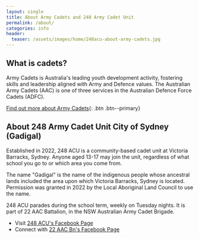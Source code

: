 ```yaml
---
layout: single
title: About Army Cadets and 248 Army Cadet Unit
permalink: /about/
categories: info
header:
  teaser: /assets/images/home/248acu-about-army-cadets.jpg
---
```


## What is cadets?

Army Cadets is Australia's leading youth development activity, fostering skills and leadership aligned with Army and Defence values. The Australian Army Cadets (AAC) is one of three services in the Australian Defence Force Cadets (ADFC). 

[Find out more about Army Cadets](https://www.armycadets.gov.au){: .btn .btn--primary}

## About 248 Army Cadet Unit City of Sydney (Gadigal)

Established in 2022, 248 ACU is a community-based cadet unit at Victoria Barracks, Sydney. Anyone aged 13-17 may join the unit, regardless of what school you go to or which area you come from. 

The name "Gadigal" is the name of the indigenous people whose ancestral lands included the area upon which Victoria Barracks, Sydney is located. Permission was granted in 2022 by the Local Aboriginal Land Council to use the name.

248 ACU parades during the school term, weekly on Tuesday nights. It is part of 22 AAC Battalion, in the NSW Australian Army Cadet Brigade. 

- Visit [248 ACU's Facebook Page](https://www.facebook.com/248acu)
- Connect with [22 AAC Bn's Facebook Page](https://www.facebook.com/22aacbn)
